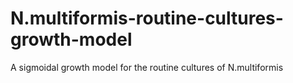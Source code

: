 # N.multiformis-routine-cultures-growth-model
A sigmoidal growth model for the routine cultures of N.multiformis
